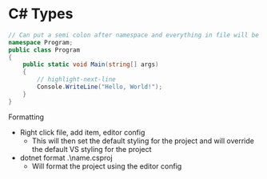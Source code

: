 # C# Types

```csharp
// Can put a semi colon after namespace and everything in file will be part of namespace
namespace Program;
public class Program 
{
    public static void Main(string[] args)
    {
        // highlight-next-line
        Console.WriteLine("Hello, World!");
    }
}

```

Formatting
- Right click file, add item, editor config
    - This will then set the default styling for the project and will override the default VS styling for the project
- dotnet format .\name.csproj
    - Will format the project using the editor config
